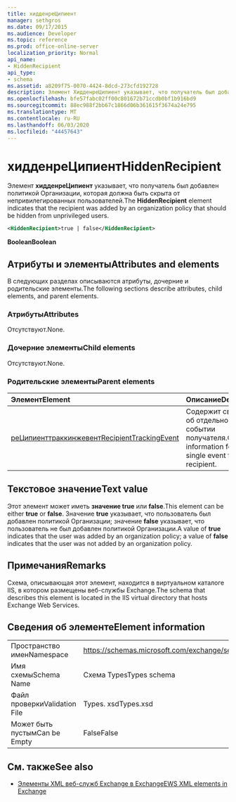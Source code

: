```yaml
---
title: хидденреЦипиент
manager: sethgros
ms.date: 09/17/2015
ms.audience: Developer
ms.topic: reference
ms.prod: office-online-server
localization_priority: Normal
api_name:
- HiddenRecipient
api_type:
- schema
ms.assetid: a8209f75-0070-4424-8dcd-273cfd192728
description: Элемент ХидденреЦипиент указывает, что получатель был добавлен политикой Организации, которая должна быть скрыта от непривилегированных пользователей.
ms.openlocfilehash: bfe57fabc02ff00c801672b71ccdb0bf1b916bd9
ms.sourcegitcommit: 88ec988f2bb67c1866d06b361615f3674a24e795
ms.translationtype: MT
ms.contentlocale: ru-RU
ms.lasthandoff: 06/03/2020
ms.locfileid: "44457643"
---
```

# <a name="hiddenrecipient"></a><span data-ttu-id="c615d-103">хидденреЦипиент</span><span class="sxs-lookup"><span data-stu-id="c615d-103">HiddenRecipient</span></span>

<span data-ttu-id="c615d-104">Элемент **хидденреЦипиент** указывает, что получатель был добавлен политикой Организации, которая должна быть скрыта от непривилегированных пользователей.</span><span class="sxs-lookup"><span data-stu-id="c615d-104">The **HiddenRecipient** element indicates that the recipient was added by an organization policy that should be hidden from unprivileged users.</span></span> 
  
```XML
<HiddenRecipient>true | false</HiddenRecipient>
```

 <span data-ttu-id="c615d-105">**Boolean**</span><span class="sxs-lookup"><span data-stu-id="c615d-105">**Boolean**</span></span>
## <a name="attributes-and-elements"></a><span data-ttu-id="c615d-106">Атрибуты и элементы</span><span class="sxs-lookup"><span data-stu-id="c615d-106">Attributes and elements</span></span>

<span data-ttu-id="c615d-107">В следующих разделах описываются атрибуты, дочерние и родительские элементы.</span><span class="sxs-lookup"><span data-stu-id="c615d-107">The following sections describe attributes, child elements, and parent elements.</span></span>
  
### <a name="attributes"></a><span data-ttu-id="c615d-108">Атрибуты</span><span class="sxs-lookup"><span data-stu-id="c615d-108">Attributes</span></span>

<span data-ttu-id="c615d-109">Отсутствуют.</span><span class="sxs-lookup"><span data-stu-id="c615d-109">None.</span></span>
  
### <a name="child-elements"></a><span data-ttu-id="c615d-110">Дочерние элементы</span><span class="sxs-lookup"><span data-stu-id="c615d-110">Child elements</span></span>

<span data-ttu-id="c615d-111">Отсутствуют.</span><span class="sxs-lookup"><span data-stu-id="c615d-111">None.</span></span>
  
### <a name="parent-elements"></a><span data-ttu-id="c615d-112">Родительские элементы</span><span class="sxs-lookup"><span data-stu-id="c615d-112">Parent elements</span></span>

|<span data-ttu-id="c615d-113">**Элемент**</span><span class="sxs-lookup"><span data-stu-id="c615d-113">**Element**</span></span>|<span data-ttu-id="c615d-114">**Описание**</span><span class="sxs-lookup"><span data-stu-id="c615d-114">**Description**</span></span>|
|:-----|:-----|
|[<span data-ttu-id="c615d-115">реЦипиенттраккинжевент</span><span class="sxs-lookup"><span data-stu-id="c615d-115">RecipientTrackingEvent</span></span>](recipienttrackingevent.md) <br/> |<span data-ttu-id="c615d-116">Содержит сведения об отдельном событии получателя.</span><span class="sxs-lookup"><span data-stu-id="c615d-116">Contains information for a single event for a recipient.</span></span>  <br/> |
   
## <a name="text-value"></a><span data-ttu-id="c615d-117">Текстовое значение</span><span class="sxs-lookup"><span data-stu-id="c615d-117">Text value</span></span>

<span data-ttu-id="c615d-118">Этот элемент может иметь **значение true** или **false**.</span><span class="sxs-lookup"><span data-stu-id="c615d-118">This element can be either **true** or **false**.</span></span> <span data-ttu-id="c615d-119">Значение **true** указывает, что пользователь был добавлен политикой Организации; значение **false** указывает, что пользователь не был добавлен политикой Организации.</span><span class="sxs-lookup"><span data-stu-id="c615d-119">A value of **true** indicates that the user was added by an organization policy; a value of **false** indicates that the user was not added by an organization policy.</span></span> 
  
## <a name="remarks"></a><span data-ttu-id="c615d-120">Примечания</span><span class="sxs-lookup"><span data-stu-id="c615d-120">Remarks</span></span>

<span data-ttu-id="c615d-121">Схема, описывающая этот элемент, находится в виртуальном каталоге IIS, в котором размещены веб-службы Exchange.</span><span class="sxs-lookup"><span data-stu-id="c615d-121">The schema that describes this element is located in the IIS virtual directory that hosts Exchange Web Services.</span></span>
  
## <a name="element-information"></a><span data-ttu-id="c615d-122">Сведения об элементе</span><span class="sxs-lookup"><span data-stu-id="c615d-122">Element information</span></span>

|||
|:-----|:-----|
|<span data-ttu-id="c615d-123">Пространство имен</span><span class="sxs-lookup"><span data-stu-id="c615d-123">Namespace</span></span>  <br/> |https://schemas.microsoft.com/exchange/services/2006/types  <br/> |
|<span data-ttu-id="c615d-124">Имя схемы</span><span class="sxs-lookup"><span data-stu-id="c615d-124">Schema Name</span></span>  <br/> |<span data-ttu-id="c615d-125">Схема Types</span><span class="sxs-lookup"><span data-stu-id="c615d-125">Types schema</span></span>  <br/> |
|<span data-ttu-id="c615d-126">Файл проверки</span><span class="sxs-lookup"><span data-stu-id="c615d-126">Validation File</span></span>  <br/> |<span data-ttu-id="c615d-127">Types. xsd</span><span class="sxs-lookup"><span data-stu-id="c615d-127">Types.xsd</span></span>  <br/> |
|<span data-ttu-id="c615d-128">Может быть пустым</span><span class="sxs-lookup"><span data-stu-id="c615d-128">Can be Empty</span></span>  <br/> |<span data-ttu-id="c615d-129">False</span><span class="sxs-lookup"><span data-stu-id="c615d-129">False</span></span>  <br/> |
   
## <a name="see-also"></a><span data-ttu-id="c615d-130">См. также</span><span class="sxs-lookup"><span data-stu-id="c615d-130">See also</span></span>



- [<span data-ttu-id="c615d-131">Элементы XML веб-служб Exchange в Exchange</span><span class="sxs-lookup"><span data-stu-id="c615d-131">EWS XML elements in Exchange</span></span>](ews-xml-elements-in-exchange.md)

